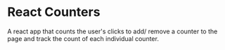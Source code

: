 # React Counters

A react app that counts the user's clicks to add/ remove a counter 
to the page and track the count of each individual counter. 
